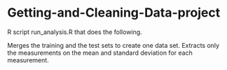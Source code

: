# Getting-and-Cleaning-Data-project
 R script  run_analysis.R that does the following.

Merges the training and the test sets to create one data set.
Extracts only the measurements on the mean and standard deviation for each measurement.
